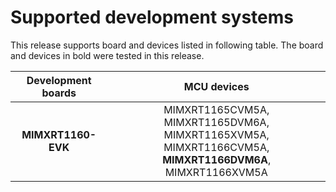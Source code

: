 # Supported development systems

This release supports board and devices listed in following table. The board and devices in bold were tested in this release.

|Development boards|MCU devices|
|:--:              |:--:       |
|**MIMXRT1160-EVK**|MIMXRT1165CVM5A, MIMXRT1165DVM6A, MIMXRT1165XVM5A,<br> MIMXRT1166CVM5A, **MIMXRT1166DVM6A**, MIMXRT1166XVM5A<br>|
